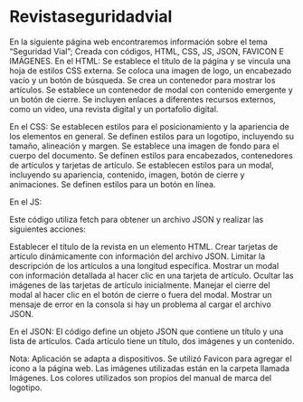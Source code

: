 # Revistaseguridadvial
En la siguiente página web encontraremos información sobre el tema “Seguridad Vial”;
Creada con códigos, HTML, CSS, JS, JSON, FAVICON E IMÁGENES.
En el HTML:
Se establece el título de la página y se vincula una hoja de estilos CSS externa.
Se coloca una imagen de logo, un encabezado vacío y un botón de búsqueda.
Se crea un contenedor para mostrar los artículos.
Se establece un contenedor de modal con contenido emergente y un botón de cierre.
Se incluyen enlaces a diferentes recursos externos, como un video, una revista digital y un portafolio digital.

En el CSS:
Se establecen estilos para el posicionamiento y la apariencia de los elementos en general.
Se definen estilos para un logotipo, incluyendo su tamaño, alineación y margen.
Se establece una imagen de fondo para el cuerpo del documento.
Se definen estilos para encabezados, contenedores de artículos y tarjetas de artículo.
Se establecen estilos para un modal, incluyendo su apariencia, contenido, imagen, botón de cierre y animaciones.
Se definen estilos para un botón en línea.

En el JS:

Este código utiliza fetch para obtener un archivo JSON y realizar las siguientes acciones:

Establecer el título de la revista en un elemento HTML.
Crear tarjetas de artículo dinámicamente con información del archivo JSON.
Limitar la descripción de los artículos a una longitud específica.
Mostrar un modal con información detallada al hacer clic en una tarjeta de artículo.
Ocultar las imágenes de las tarjetas de artículo inicialmente.
Manejar el cierre del modal al hacer clic en el botón de cierre o fuera del modal.
Mostrar un mensaje de error en la consola si hay un problema al cargar el archivo JSON.

En el JSON:
El código define un objeto JSON que contiene un título y una lista de artículos.
Cada artículo tiene un título, dos imágenes y un contenido.

Nota: 
Aplicación se adapta a dispositivos.
Se utilizó Favicon para agregar el icono a la página web.
Las imágenes utilizadas están en la carpeta llamada Imágenes.
Los colores utilizados son propios del manual de marca del logotipo.


